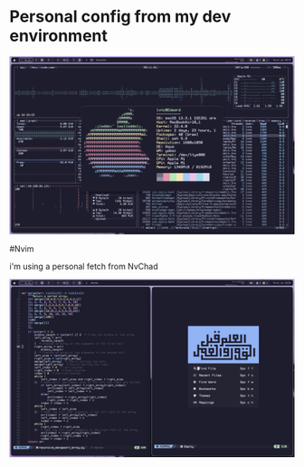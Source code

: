 # Personal config from my dev environment

![alt text](https://github.com/Levvonci/dotfiles/blob/main/.dotfiles_image/Screenshot%202023-06-01%20at%2009.11.01.png)

#Nvim

i'm using a personal fetch from NvChad

![alt text](https://github.com/Levvonci/dotfiles/blob/main/.dotfiles_image/Screenshot%202023-06-01%20at%2009.25.03.png)
